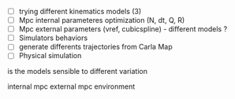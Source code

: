 - [ ] trying different kinematics models (3)
- [ ] Mpc internal parameteres optimization (N, dt, Q, R)
- [ ] Mpc external parameters (vref, cubicspline) - different models ?
- [ ] Simulators behaviors
- [ ] generate differents trajectories from Carla Map
- [ ] Physical simulation

is the models sensible to different variation

internal mpc
external mpc
environment